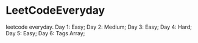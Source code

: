 # LeetCodeEveryday
leetcode everyday.
Day 1: Easy;
Day 2: Medium;
Day 3: Easy;
Day 4: Hard;
Day 5: Easy;
Day 6: Tags Array;
